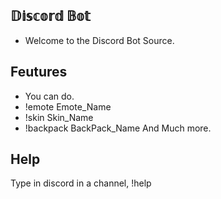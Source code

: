 ## 𝔻𝕚𝕤𝕔𝕠𝕣𝕕 𝔹𝕠𝕥
* Welcome to the Discord Bot Source.

## Feutures
* You can do.
* !emote Emote_Name
* !skin Skin_Name
* !backpack BackPack_Name
  And Much more.
  
## Help
Type in discord in a channel, !help
